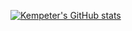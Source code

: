[![Kempeter's GitHub stats](https://github-readme-stats.vercel.app/api?username=Kempeter)](https://github.com/anuraghazra/github-readme-stats)

